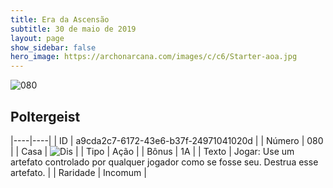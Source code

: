 ```yaml
---
title: Era da Ascensão
subtitle: 30 de maio de 2019
layout: page
show_sidebar: false
hero_image: https://archonarcana.com/images/c/c6/Starter-aoa.jpg
---
```


![080](https://cdn.keyforgegame.com/media/card_front/pt/435_080_GMJV7J9562QP_pt.png)

## Poltergeist

|----|----|
| ID | a9cda2c7-6172-43e6-b37f-24971041020d |
| Número | 080 |
| Casa | ![Dis](https://archonarcana.com/images/thumb/e/e8/Dis.png/22px-Dis.png "Dis") |
| Tipo | Ação |
| Bônus | 1A |
| Texto | Jogar: Use um artefato controlado por qualquer jogador como se fosse seu. Destrua esse artefato. |
| Raridade | Incomum |
